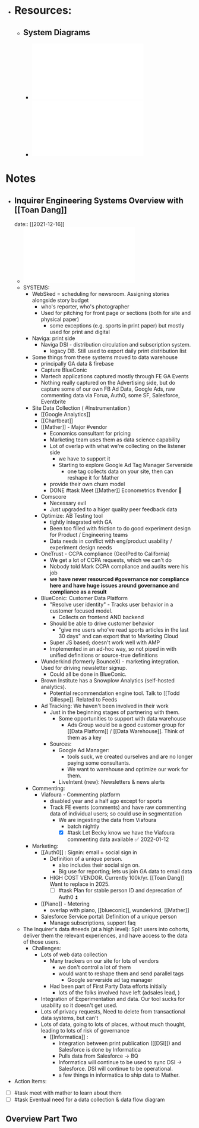 - # Resources:
	- ## System Diagrams
		- ![Inquirer Architecture Diagram - 2020 (1).pdf](../../assets/Inquirer_Architecture_Diagram_-_2020_(1)_1653753907535_0.pdf)
		- ![Another System Diagram - Today (1).pdf](../../assets/Another_System_Diagram_-_Today_(1)_1653753884366_0.pdf)
# Notes
- ## Inquirer Engineering Systems Overview with [[Toan Dang]]
  date:: [[2021-12-16]]
	- ![Another System Diagram - Today (1).pdf](../../assets/Another_System_Diagram_-_Today_(1)_1653753884366_0.pdf)
	- SYSTEMS:
		- WebSked = scheduling for newsroom. Assigning stories alongside story budget
			- who's reporter, who's photographer
			- Used for pitching for front page or sections (both for site and physical paper)
				- some exceptions (e.g. sports in print paper) but mostly used for print and digital
		- Naviga: print side
			- Naviga DSI - distribution circulation and subscription system.
				- legacy DB. Still used to export daily print distribution list
		- Some things from these systems moved to data warehouse
			- principally GA data & firebase
			- Capture BlueConic
			- Martech applications captured mostly through FE GA Events
			- Nothing really captured on the Advertising side, but do capture some of our own FB Ad Data, Google Ads, raw commenting data via Forua, Auth0, some SF, Salesforce, Eventbrite
		- Site Data Collection ( #Instrumentation )
			- [[Google Analytics]]
			- [[Chartbeat]]
			- [[Mather]] - Major #vendor
				- Economics consultant for pricing
				- Marketing team uses them as data science capability
				- Lot of overlap with what we're collecting on the listener side
					- we have to support it
					- Starting to explore Google Ad Tag Manager Serverside
						- one tag collects data on your site, then can reshape it for Mather
				- provide their own churn model
				- DONE #task Meet [[Mather]] Econometrics #vendor 🔼
			- Comscore
				- Necessary evil
				- Just upgraded to a higer quality peer feedback data
			- Optimize: AB Testing tool
				- tightly integrated with GA
				- Been too filled with friction to do good experiment design for Product / Engineering teams
				- Data needs in conflict with eng/product usability / experiment design needs
			- OneTrust - CCPA compliance (GeoIPed to California)
				- We get a lot of CCPA requests, which we can't do
				- Nobody told Mark CCPA compliance and audits were his job
				- **we have never resourced #governance nor compliance here and have huge issues around governance and compliance as a result**
			- BlueConic: Customer Data Platform
				- "Resolve user identity" - Tracks user behavior in a customer focused model.
					- Collects on frontend AND backend
				- Should be able to drive customer behavior
					- "give me users who've read sports articles in the last 30 days" and can export that to Marketing Cloud
				- Super JS based; doesn't work well with AMP
				- Implemented in an ad-hoc way, so not piped in with unified definitions or source-true definitions
			- Wunderkind (formerly BounceX) - marketing integration. Used for driving newsletter signup.
				- Could all be done in BlueConic.
			- Brown Institute has a Snowplow Analytics (self-hosted analytics).
				- Potential recommendation engine tool. Talk to [[Todd Gillespe]]. Related to Feeds
			- Ad Tracking: We haven't been involved in their work
				- Just in the beginning stages of partnering with them.
					- Some opportunities to support with data warehouse
						- Ads Group would be a good customer group for [[Data Platform]] / [[Data Warehouse]]. Think of them as a key
				- Sources:
					- Google Ad Manager:
						- tools suck, we created ourselves and are no longer paying some consultants.
						- We want to warehouse and optimize our work for them.
					- LiveIntent (new): Newsletters & news alerts
		- Commenting:
			- Viafoura - Commenting platform
				- disabled year and a half ago except for sports
				- Track FE events (comments) and have raw commenting data of individual users; so could use in segmentation
					- We are ingesting the data from Viafoura
						- batch nightly
						- [x] #task Let Becky know we have the Viafoura commenting data available ✅ 2022-01-12
		- Marketing:
			- [[Auth0]] : Signin: email + social sign in
				- Definition of a unique person.
					- also includes their social sign on.
					- Big use for reporting; lets us join GA data to email data
				- HIGH COST VENDOR. Currently 100k/yr. [[Toan Dang]] Want to replace in 2025.
					- [ ] #task Plan for stable person ID and deprecation of Auth0 ⏫
			- [[Piano]] - Metering
				- overlap with piano, [[blueconic]], wunderkind, [[Mather]]
			- Salesforce Service portal: Definition of a unique person
				- Manage subscriptions, support faq
	- The Inquirer's data #needs (at a high level): Split users into cohorts, deliver them the relevant experiences, and have access to the data of those users.
		- Challenges:
			- Lots of web data collection
				- Many trackers on our site for lots of vendors
					- we don't control a lot of them
					- would want to reshape them and send parallel tags
						- Google serverside ad tag manager
				- Had been part of First Party Data efforts initially
					- lots of the folks involved have left (adsales lead, )
			- Integration of Experimentation and data. Our tool sucks for usability so it doesn't get used.
			- Lots of privacy requests, Need to delete from transactional data systems, but can't
			- Lots of data, going to lots of places, without much thought, leading to lots of risk of governance
				- [[Informatica]] :
					- Integration between print publication ([[DSI]]) and Salesforce is done by Informatica
					- Pulls data from Salesforce -> BQ
					- Informatica will continue to be used to sync DSI -> Salesforce. DSI will continue to be operational.
					- a few things in informatica to ship data to Mather.
- Action Items:
- [ ] #task meet with mather to learn about them
- [ ] #task Eventual need for a data collection & data flow diagram
## Overview Part Two
